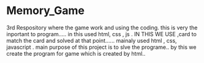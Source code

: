 # Memory_Game
3rd Respository
where the game work and using the coding.
this is very the inportant to program.....
in this used html, css , js . IN THIS WE USE ,card to match the card and solved at that point......
mainaly used html , css, javascript .
main purpose of this project is to slve the programe..
by this we  create the program for game which is created by html..
